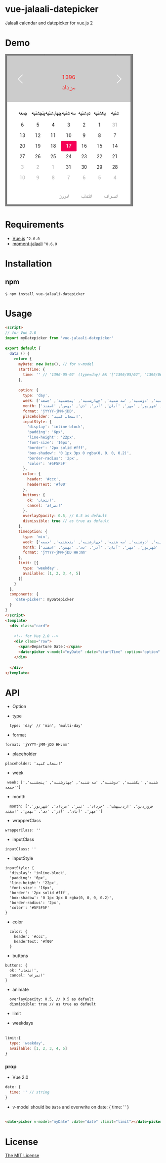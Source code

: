 # vue-jalaali-datepicker
Jalaali calendar and datepicker for vue.js 2

# Demo

![Screenshot](screenshot.png)

# Requirements

- [Vue.js](https://github.com/yyx990803/vue) `^2.0.0`
- [moment-jalaali](https://github.com/jalaali/moment-jalaali) `^0.6.0`

# Installation

## npm

```shell
$ npm install vue-jalaali-datepicker
```

# Usage

```html
<script>
// for Vue 2.0
import myDatepicker from 'vue-jalaali-datepicker'

export default {
  data () {
    return {
      myDate: new Date(), // for v-model
      startTime: {
        time: '' // '1396-05-02' (type=day) && '["1396/05/02", "1396/06/02", "1396/07/02"]' (type="multi-day")
      },

      option: {
        type: 'day',
        week: ['شنبه', 'یکشنبه', 'دوشنبه', 'سه شنبه', 'چهارشنبه', 'پنجشنبه', 'جمعه'],
        month: ['فروردین', 'اردیبهشت', 'خرداد', 'تیر', 'مرداد', 'شهریور', 'مهر', 'آبان', 'آذر', 'دی', 'بهمن', 'اسفند'],
        format: 'jYYYY-jMM-jDD',
        placeholder: 'انتخاب کنید',
        inputStyle: {
          'display': 'inline-block',
          'padding': '6px',
          'line-height': '22px',
          'font-size': '16px',
          'border': '2px solid #fff',
          'box-shadow': '0 1px 3px 0 rgba(0, 0, 0, 0.2)',
          'border-radius': '2px',
          'color': '#5F5F5F'
        },
        color: {
          header: '#ccc',
          headerText: '#f00'
        },
        buttons: {
          ok: 'انتخاب',
          cancel: 'انصراف'
        },
        overlayOpacity: 0.5, // 0.5 as default
        dismissible: true // as true as default
      },
      timeoption: {
        type: 'min',
        week: ['شنبه', 'یکشنبه', 'دوشنبه', 'سه شنبه', 'چهارشنبه', 'پنجشنبه', 'جمعه'],
        month: ['فروردین', 'اردیبهشت', 'خرداد', 'تیر', 'مرداد', 'شهریور', 'مهر', 'آبان', 'آذر', 'دی', 'بهمن', 'اسفند'],
        format: 'jYYYY-jMM-jDD HH:mm'
      },
      limit: [{
        type: 'weekday',
        available: [1, 2, 3, 4, 5]
      }]
    }
  },
  components: {
    'date-picker': myDatepicker
  }
}
</script>
<template>
  <div class="card">

    <!-- for Vue 2.0 -->
    <div class="row">
      <span>Departure Date：</span>
      <date-picker v-model="myDate" :date="startTime" :option="option" :limit="limit"></date-picker>
    </div>

  </div>
</template>
```

# API

 - Option

 * type

```
  type: 'day' // 'min', 'multi-day'

```

 * format

```
format: 'jYYYY-jMM-jDD HH:mm'
```

 * placeholder

```
placeholder: 'انتخاب کنید'
```

 * week

```
 week: ['شنبه', 'یکشنبه', 'دوشنبه', 'سه شنبه', 'چهارشنبه', 'پنجشنبه', 'جمعه']
```

 * month

```
  month: ['فروردین', 'اردیبهشت', 'خرداد', 'تیر', 'مرداد', 'شهریور', 'مهر', 'آبان', 'آذر', 'دی', 'بهمن', 'اسفند']
```

* wrapperClass

```
wrapperClass: ''
```

* inputClass

```
inputClass: ''
```
* inputStyle

```
inputStyle: {
  'display': 'inline-block',
  'padding': '6px',
  'line-height': '22px',
  'font-size': '16px',
  'border': '2px solid #fff',
  'box-shadow': '0 1px 3px 0 rgba(0, 0, 0, 0.2)',
  'border-radius': '2px',
  'color': '#5F5F5F'
}
```

 * color

```
  color: {
    header: '#ccc',
    headerText: '#f00'
  }
```


 * buttons

```
buttons: {
  ok: 'انتخاب',
  cancel: 'انصراف'
}
```

 * animate

```
  overlayOpacity: 0.5, // 0.5 as default
  dismissible: true // as true as default
```


 - limit

 * weekdays

```javascript

limit:{
  type: 'weekday',
  available: [1, 2, 3, 4, 5]
}

```

### prop

* Vue 2.0

```javascript
date: {
  time: '' // string
}
```

* v-model should be `Date` and overwrite on date: { time: '' }

```html

<date-picker v-model="myDate" :date="date" :limit="limit"></date-picker>

```


# License

[The MIT License](http://opensource.org/licenses/MIT)
